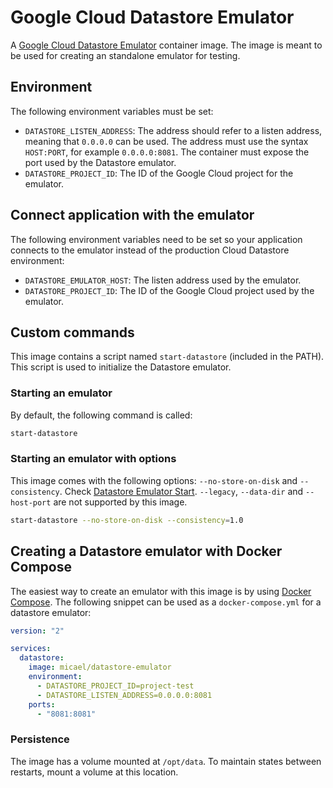 # Google Cloud Datastore Emulator

A [Google Cloud Datastore Emulator](https://cloud.google.com/datastore/docs/tools/datastore-emulator/) container image. The image is meant to be used for creating an standalone emulator for testing.

## Environment

The following environment variables must be set:

- `DATASTORE_LISTEN_ADDRESS`: The address should refer to a listen address, meaning that `0.0.0.0` can be used. The address must use the syntax `HOST:PORT`, for example `0.0.0.0:8081`. The container must expose the port used by the Datastore emulator.
- `DATASTORE_PROJECT_ID`: The ID of the Google Cloud project for the emulator.

## Connect application with the emulator

The following environment variables need to be set so your application connects to the emulator instead of the production Cloud Datastore environment:

- `DATASTORE_EMULATOR_HOST`: The listen address used by the emulator.
- `DATASTORE_PROJECT_ID`: The ID of the Google Cloud project used by the emulator.

## Custom commands

This image contains a script named `start-datastore` (included in the PATH). This script is used to initialize the Datastore emulator.

### Starting an emulator

By default, the following command is called:

```sh
start-datastore
```
### Starting an emulator with options

This image comes with the following options: `--no-store-on-disk` and `--consistency`. Check [Datastore Emulator Start](https://cloud.google.com/sdk/gcloud/reference/beta/emulators/datastore/start). `--legacy`, `--data-dir` and `--host-port` are not supported by this image.

```sh
start-datastore --no-store-on-disk --consistency=1.0
```

## Creating a Datastore emulator with Docker Compose

The easiest way to create an emulator with this image is by using [Docker Compose](https://docs.docker.com/compose). The following snippet can be used as a `docker-compose.yml` for a datastore emulator:

```YAML
version: "2"

services:
  datastore:
    image: micael/datastore-emulator
    environment:
      - DATASTORE_PROJECT_ID=project-test
      - DATASTORE_LISTEN_ADDRESS=0.0.0.0:8081
    ports:
      - "8081:8081"
```

### Persistence

The image has a volume mounted at `/opt/data`. To maintain states between restarts, mount a volume at this location.
